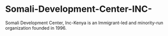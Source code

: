 # Somali-Development-Center-INC-
Somali Development Center, Inc-Kenya is an Immigrant-led and minority-run organization founded in 1996. 
